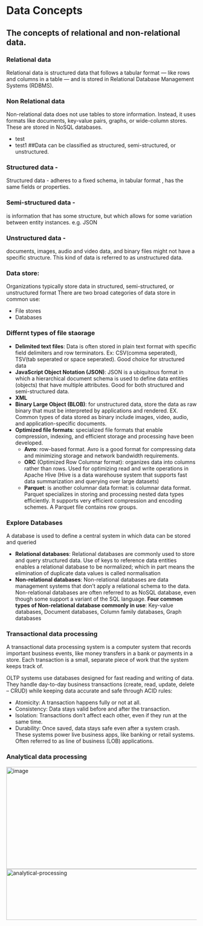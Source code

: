 # Data Concepts 


## The concepts of relational and non-relational data.

### Relational data
Relational data is structured data that follows a tabular format — like rows and columns in a table — and is stored in Relational Database Management Systems (RDBMS).

### Non Relational data
Non-relational data does not use tables to store information. Instead, it uses formats like documents, key-value pairs, graphs, or wide-column stores. These are stored in NoSQL databases.

- test
- test1
##Data can be classified as structured, semi-structured, or unstructured.

### Structured data - 
Structured data - adheres to a fixed schema, in tabular format , has the same fields or properties.
### Semi-structured data -
is information that has some structure, but which allows for some variation between entity instances. e.g. JSON
### Unstructured data -
documents, images, audio and video data, and binary files might not have a specific structure. This kind of data is referred to as unstructured data.

### Data store:
Organizations typically store data in structured, semi-structured, or unstructured format 
There are two broad categories of data store in common use:
- File stores
- Databases

### Differnt types of file staorage
- **Delimited text files**: Data is often stored in plain text format with specific field delimiters and row terminators. Ex: CSV(comma seperated), TSV(tab seperated or space seperated). Good choice for structured data
- **JavaScript Object Notation (JSON)**: JSON is a ubiquitous format in which a hierarchical document schema is used to define data entities (objects) that have multiple attributes. Good for both structured and semi-structured data.
- **XML**
- **Binary Large Object (BLOB)**: for unstructured data, store the data as raw binary that must be interpreted by applications and rendered. EX. Common types of data stored as binary include images, video, audio, and application-specific documents.
- **Optimized file formats**: specialized file formats that enable compression, indexing, and efficient storage and processing have been developed.
  - **Avro**: row-based format. Avro is a good format for compressing data and minimizing storage and network bandwidth requirements.
  - **ORC** (Optimized Row Columnar format): organizes data into columns rather than rows. Used for optimizing read and write operations in Apache Hive (Hive is a data warehouse system that supports fast data summarization and querying over large datasets)
  - **Parquet**: is another columnar data format: is columnar data format. Parquet specializes in storing and processing nested data types efficiently. It supports very efficient compression and encoding schemes. A Parquet file contains row groups. 

### Explore Databases
A database is used to define a central system in which data can be stored and queried
  - **Relational databases**: Relational databases are commonly used to store and query structured data.  Use of keys to reference data entities enables a relational database  to be normalized; which in part means the elimination of duplicate data values is called normalisation
  - **Non-relational databases**: Non-relational databases are data management systems that don’t apply a relational schema to the data. Non-relational databases are often referred to as NoSQL database, even though some support a variant of the SQL language.
        **Four common types of Non-relational database commonly in use**:
        Key-value databases,
        Document databases,
        Column family databases,
        Graph databases

### Transactional data processing
A transactional data processing system is a computer system that records important business events, like money transfers in a bank or payments in a store. Each transaction is a small, separate piece of work that the system keeps track of.

OLTP systems use databases designed for fast reading and writing of data. They handle day-to-day business transactions (create, read, update, delete – CRUD) while keeping data accurate and safe through ACID rules:
 - Atomicity: A transaction happens fully or not at all.
 - Consistency: Data stays valid before and after the transaction.
 - Isolation: Transactions don’t affect each other, even if they run at the same time.
 -  Durability: Once saved, data stays safe even after a system crash.
These systems power live business apps, like banking or retail systems. Often referred to as line of business (LOB) applications.

### Analytical data processing
<img width="1188" height="270" alt="image" src="https://github.com/user-attachments/assets/a827303e-87f5-4dd9-a90b-3276c35a8bd0" />
<img width="594" height="135" alt="analytical-processing" src="https://github.com/user-attachments/assets/f83047a3-72b0-4c25-8558-6d037a103227" />

